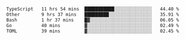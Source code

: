 <!--START_SECTION:waka-->

```txt
TypeScript   11 hrs 54 mins  ███████████░░░░░░░░░░░░░░   44.40 %
Other        9 hrs 37 mins   █████████░░░░░░░░░░░░░░░░   35.91 %
Bash         1 hr 37 mins    █▓░░░░░░░░░░░░░░░░░░░░░░░   06.05 %
Go           40 mins         ▓░░░░░░░░░░░░░░░░░░░░░░░░   02.49 %
TOML         39 mins         ▓░░░░░░░░░░░░░░░░░░░░░░░░   02.45 %
```

<!--END_SECTION:waka-->